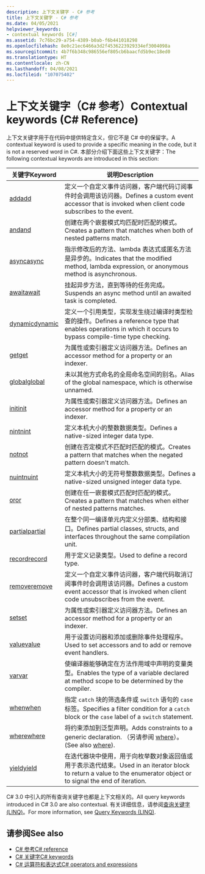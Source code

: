 ```yaml
---
description: 上下文关键字 - C# 参考
title: 上下文关键字 - C# 参考
ms.date: 04/05/2021
helpviewer_keywords:
- contextual keywords [C#]
ms.assetid: 7c76bc29-a754-4389-b0ab-f6b441018298
ms.openlocfilehash: 8e0c21ec6466a3d2f4536223929334ef3004098a
ms.sourcegitcommit: 4b7f6b348c986556ef805cb6baacfd5b9ec18ed0
ms.translationtype: HT
ms.contentlocale: zh-CN
ms.lasthandoff: 04/08/2021
ms.locfileid: "107075402"
---
```

# <a name="contextual-keywords-c-reference"></a><span data-ttu-id="5cb9d-103">上下文关键字（C# 参考）</span><span class="sxs-lookup"><span data-stu-id="5cb9d-103">Contextual keywords (C# Reference)</span></span>

<span data-ttu-id="5cb9d-104">上下文关键字用于在代码中提供特定含义，但它不是 C# 中的保留字。</span><span class="sxs-lookup"><span data-stu-id="5cb9d-104">A contextual keyword is used to provide a specific meaning in the code, but it is not a reserved word in C#.</span></span> <span data-ttu-id="5cb9d-105">本部分介绍下面这些上下文关键字：</span><span class="sxs-lookup"><span data-stu-id="5cb9d-105">The following contextual keywords are introduced in this section:</span></span>  
  
|<span data-ttu-id="5cb9d-106">关键字</span><span class="sxs-lookup"><span data-stu-id="5cb9d-106">Keyword</span></span>|<span data-ttu-id="5cb9d-107">说明</span><span class="sxs-lookup"><span data-stu-id="5cb9d-107">Description</span></span>|  
|-------------|-----------------|  
|[<span data-ttu-id="5cb9d-108">add</span><span class="sxs-lookup"><span data-stu-id="5cb9d-108">add</span></span>](./add.md)|<span data-ttu-id="5cb9d-109">定义一个自定义事件访问器，客户端代码订阅事件时会调用该访问器。</span><span class="sxs-lookup"><span data-stu-id="5cb9d-109">Defines a custom event accessor that is invoked when client code subscribes to the event.</span></span>|  
|[<span data-ttu-id="5cb9d-110">and</span><span class="sxs-lookup"><span data-stu-id="5cb9d-110">and</span></span>](../operators/patterns.md#logical-patterns)|<span data-ttu-id="5cb9d-111">创建在两个嵌套模式均匹配时匹配的模式。</span><span class="sxs-lookup"><span data-stu-id="5cb9d-111">Creates a pattern that matches when both of nested patterns match.</span></span>|  
|[<span data-ttu-id="5cb9d-112">async</span><span class="sxs-lookup"><span data-stu-id="5cb9d-112">async</span></span>](./async.md)|<span data-ttu-id="5cb9d-113">指示修改后的方法、lambda 表达式或匿名方法是异步的。</span><span class="sxs-lookup"><span data-stu-id="5cb9d-113">Indicates that the modified method, lambda expression, or anonymous method is asynchronous.</span></span>|  
|[<span data-ttu-id="5cb9d-114">await</span><span class="sxs-lookup"><span data-stu-id="5cb9d-114">await</span></span>](../operators/await.md)|<span data-ttu-id="5cb9d-115">挂起异步方法，直到等待的任务完成。</span><span class="sxs-lookup"><span data-stu-id="5cb9d-115">Suspends an async method until an awaited task is completed.</span></span>|  
|[<span data-ttu-id="5cb9d-116">dynamic</span><span class="sxs-lookup"><span data-stu-id="5cb9d-116">dynamic</span></span>](../builtin-types/reference-types.md)|<span data-ttu-id="5cb9d-117">定义一个引用类型，实现发生绕过编译时类型检查的操作。</span><span class="sxs-lookup"><span data-stu-id="5cb9d-117">Defines a reference type that enables operations in which it occurs to bypass compile-time type checking.</span></span>|  
|[<span data-ttu-id="5cb9d-118">get</span><span class="sxs-lookup"><span data-stu-id="5cb9d-118">get</span></span>](./get.md)|<span data-ttu-id="5cb9d-119">为属性或索引器定义访问器方法。</span><span class="sxs-lookup"><span data-stu-id="5cb9d-119">Defines an accessor method for a property or an indexer.</span></span>|  
|[<span data-ttu-id="5cb9d-120">global</span><span class="sxs-lookup"><span data-stu-id="5cb9d-120">global</span></span>](../operators/namespace-alias-qualifier.md)|<span data-ttu-id="5cb9d-121">未以其他方式命名的全局命名空间的别名。</span><span class="sxs-lookup"><span data-stu-id="5cb9d-121">Alias of the global namespace, which is otherwise unnamed.</span></span>|  
|[<span data-ttu-id="5cb9d-122">init</span><span class="sxs-lookup"><span data-stu-id="5cb9d-122">init</span></span>](./init.md)|<span data-ttu-id="5cb9d-123">为属性或索引器定义访问器方法。</span><span class="sxs-lookup"><span data-stu-id="5cb9d-123">Defines an accessor method for a property or an indexer.</span></span>|  
|[<span data-ttu-id="5cb9d-124">nint</span><span class="sxs-lookup"><span data-stu-id="5cb9d-124">nint</span></span>](../builtin-types/nint-nuint.md)|<span data-ttu-id="5cb9d-125">定义本机大小的整数数据类型。</span><span class="sxs-lookup"><span data-stu-id="5cb9d-125">Defines a native-sized integer data type.</span></span>|  
|[<span data-ttu-id="5cb9d-126">not</span><span class="sxs-lookup"><span data-stu-id="5cb9d-126">not</span></span>](../operators/patterns.md#logical-patterns)|<span data-ttu-id="5cb9d-127">创建在否定模式不匹配时匹配的模式。</span><span class="sxs-lookup"><span data-stu-id="5cb9d-127">Creates a pattern that matches when the negated pattern doesn't match.</span></span>|  
|[<span data-ttu-id="5cb9d-128">nuint</span><span class="sxs-lookup"><span data-stu-id="5cb9d-128">nuint</span></span>](../builtin-types/nint-nuint.md)|<span data-ttu-id="5cb9d-129">定义本机大小的无符号整数数据类型。</span><span class="sxs-lookup"><span data-stu-id="5cb9d-129">Defines a native-sized unsigned integer data type.</span></span>|  
|[<span data-ttu-id="5cb9d-130">or</span><span class="sxs-lookup"><span data-stu-id="5cb9d-130">or</span></span>](../operators/patterns.md#logical-patterns)|<span data-ttu-id="5cb9d-131">创建在任一嵌套模式匹配时匹配的模式。</span><span class="sxs-lookup"><span data-stu-id="5cb9d-131">Creates a pattern that matches when either of nested patterns matches.</span></span>|  
|[<span data-ttu-id="5cb9d-132">partial</span><span class="sxs-lookup"><span data-stu-id="5cb9d-132">partial</span></span>](./partial-type.md)|<span data-ttu-id="5cb9d-133">在整个同一编译单元内定义分部类、结构和接口。</span><span class="sxs-lookup"><span data-stu-id="5cb9d-133">Defines partial classes, structs, and interfaces throughout the same compilation unit.</span></span>|  
|[<span data-ttu-id="5cb9d-134">record</span><span class="sxs-lookup"><span data-stu-id="5cb9d-134">record</span></span>](../builtin-types/record.md)|<span data-ttu-id="5cb9d-135">用于定义记录类型。</span><span class="sxs-lookup"><span data-stu-id="5cb9d-135">Used to define a record type.</span></span>|  
|[<span data-ttu-id="5cb9d-136">remove</span><span class="sxs-lookup"><span data-stu-id="5cb9d-136">remove</span></span>](./remove.md)|<span data-ttu-id="5cb9d-137">定义一个自定义事件访问器，客户端代码取消订阅事件时会调用该访问器。</span><span class="sxs-lookup"><span data-stu-id="5cb9d-137">Defines a custom event accessor that is invoked when client code unsubscribes from the event.</span></span>|  
|[<span data-ttu-id="5cb9d-138">set</span><span class="sxs-lookup"><span data-stu-id="5cb9d-138">set</span></span>](./set.md)|<span data-ttu-id="5cb9d-139">为属性或索引器定义访问器方法。</span><span class="sxs-lookup"><span data-stu-id="5cb9d-139">Defines an accessor method for a property or an indexer.</span></span>|  
|[<span data-ttu-id="5cb9d-140">value</span><span class="sxs-lookup"><span data-stu-id="5cb9d-140">value</span></span>](./value.md)|<span data-ttu-id="5cb9d-141">用于设置访问器和添加或删除事件处理程序。</span><span class="sxs-lookup"><span data-stu-id="5cb9d-141">Used to set accessors and to add or remove event handlers.</span></span>|  
|[<span data-ttu-id="5cb9d-142">var</span><span class="sxs-lookup"><span data-stu-id="5cb9d-142">var</span></span>](./var.md)|<span data-ttu-id="5cb9d-143">使编译器能够确定在方法作用域中声明的变量类型。</span><span class="sxs-lookup"><span data-stu-id="5cb9d-143">Enables the type of a variable declared at method scope to be determined by the compiler.</span></span>|  
|[<span data-ttu-id="5cb9d-144">when</span><span class="sxs-lookup"><span data-stu-id="5cb9d-144">when</span></span>](when.md)|<span data-ttu-id="5cb9d-145">指定 `catch` 块的筛选条件或 `switch` 语句的 `case` 标签。</span><span class="sxs-lookup"><span data-stu-id="5cb9d-145">Specifies a filter condition for a `catch` block or the `case` label of a `switch` statement.</span></span>|
|[<span data-ttu-id="5cb9d-146">where</span><span class="sxs-lookup"><span data-stu-id="5cb9d-146">where</span></span>](./where-generic-type-constraint.md)|<span data-ttu-id="5cb9d-147">将约束添加到泛型声明。</span><span class="sxs-lookup"><span data-stu-id="5cb9d-147">Adds constraints to a generic declaration.</span></span> <span data-ttu-id="5cb9d-148">（另请参阅 [where](./where-clause.md)）。</span><span class="sxs-lookup"><span data-stu-id="5cb9d-148">(See also [where](./where-clause.md)).</span></span>|  
|[<span data-ttu-id="5cb9d-149">yield</span><span class="sxs-lookup"><span data-stu-id="5cb9d-149">yield</span></span>](./yield.md)|<span data-ttu-id="5cb9d-150">在迭代器块中使用，用于向枚举数对象返回值或用于表示迭代结束。</span><span class="sxs-lookup"><span data-stu-id="5cb9d-150">Used in an iterator block to return a value to the enumerator object or to signal the end of iteration.</span></span>|  
  
<span data-ttu-id="5cb9d-151">C# 3.0 中引入的所有查询关键字也都是上下文相关的。</span><span class="sxs-lookup"><span data-stu-id="5cb9d-151">All query keywords introduced in C# 3.0 are also contextual.</span></span> <span data-ttu-id="5cb9d-152">有关详细信息，请参阅[查询关键字 (LINQ)](./query-keywords.md)。</span><span class="sxs-lookup"><span data-stu-id="5cb9d-152">For more information, see [Query Keywords (LINQ)](./query-keywords.md).</span></span>  
  
## <a name="see-also"></a><span data-ttu-id="5cb9d-153">请参阅</span><span class="sxs-lookup"><span data-stu-id="5cb9d-153">See also</span></span>

- [<span data-ttu-id="5cb9d-154">C# 参考</span><span class="sxs-lookup"><span data-stu-id="5cb9d-154">C# reference</span></span>](../index.md)
- [<span data-ttu-id="5cb9d-155">C# 关键字</span><span class="sxs-lookup"><span data-stu-id="5cb9d-155">C# keywords</span></span>](./index.md)
- [<span data-ttu-id="5cb9d-156">C# 运算符和表达式</span><span class="sxs-lookup"><span data-stu-id="5cb9d-156">C# operators and expressions</span></span>](../operators/index.md)
